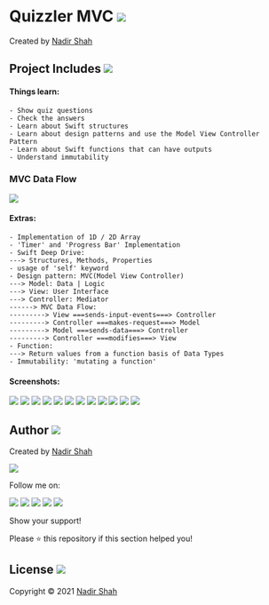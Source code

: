 
# Quizzler MVC  [<img src="https://github.com/iamnadhu/n14-icons/blob/master/ios-icon.png">](https://github.com/iamnadhu/iOS-Udemy/tree/main/Projects/Quizzler%20MVC%20App)
Created by [Nadir Shah](https://github.com/iamnadhu)


## Project Includes [<img src="https://github.com/iamnadhu/n14-icons/blob/master/projects-icon.png">](https://github.com/iamnadhu/iOS-Udemy/tree/main/Projects/Quizzler%20MVC%20App)

#### Things learn:
```
- Show quiz questions
- Check the answers
- Learn about Swift structures
- Learn about design patterns and use the Model View Controller Pattern
- Learn about Swift functions that can have outputs
- Understand immutability
```

### MVC Data Flow
[<img src="https://github.com/iamnadhu/iOS-Udemy/blob/main/Projects/Quizzler%20MVC%20App/Resources/MVC%20Data%20Flow.png">](https://github.com/iamnadhu/iOS-Udemy/tree/main/Projects/Quizzler%20MVC%20App)

#### Extras:
```
- Implementation of 1D / 2D Array
- 'Timer' and 'Progress Bar' Implementation
- Swift Deep Drive:
---> Structures, Methods, Properties
- usage of 'self' keyword
- Design pattern: MVC(Model View Controller)
---> Model: Data | Logic
---> View: User Interface
---> Controller: Mediator
------> MVC Data Flow: 
---------> View ===sends-input-events===> Controller
---------> Controller ===makes-request===> Model
---------> Model ===sends-data===> Controller
---------> Controller ===modifies===> View
- Function:
---> Return values from a function basis of Data Types
- Immutability: 'mutating a function'
```


#### Screenshots:
[<img src="https://github.com/iamnadhu/iOS-Udemy/blob/main/Projects/Quizzler%20MVC%20App/Resources/01.png">](https://github.com/iamnadhu/iOS-Udemy/tree/main/Projects/Quizzler%20MVC%20App)
[<img src="https://github.com/iamnadhu/iOS-Udemy/blob/main/Projects/Quizzler%20MVC%20App/Resources/02.png">](https://github.com/iamnadhu/iOS-Udemy/tree/main/Projects/Quizzler%20MVC%20App)
[<img src="https://github.com/iamnadhu/iOS-Udemy/blob/main/Projects/Quizzler%20MVC%20App/Resources/03.png">](https://github.com/iamnadhu/iOS-Udemy/tree/main/Projects/Quizzler%20MVC%20App)
[<img src="https://github.com/iamnadhu/iOS-Udemy/blob/main/Projects/Quizzler%20MVC%20App/Resources/04.png">](https://github.com/iamnadhu/iOS-Udemy/tree/main/Projects/Quizzler%20MVC%20App)
[<img src="https://github.com/iamnadhu/iOS-Udemy/blob/main/Projects/Quizzler%20MVC%20App/Resources/05.png">](https://github.com/iamnadhu/iOS-Udemy/tree/main/Projects/Quizzler%20MVC%20App)
[<img src="https://github.com/iamnadhu/iOS-Udemy/blob/main/Projects/Quizzler%20MVC%20App/Resources/06.png">](https://github.com/iamnadhu/iOS-Udemy/tree/main/Projects/Quizzler%20MVC%20App)
[<img src="https://github.com/iamnadhu/iOS-Udemy/blob/main/Projects/Quizzler%20MVC%20App/Resources/07.png">](https://github.com/iamnadhu/iOS-Udemy/tree/main/Projects/Quizzler%20MVC%20App)
[<img src="https://github.com/iamnadhu/iOS-Udemy/blob/main/Projects/Quizzler%20MVC%20App/Resources/08.png">](https://github.com/iamnadhu/iOS-Udemy/tree/main/Projects/Quizzler%20MVC%20App)
[<img src="https://github.com/iamnadhu/iOS-Udemy/blob/main/Projects/Quizzler%20MVC%20App/Resources/09.png">](https://github.com/iamnadhu/iOS-Udemy/tree/main/Projects/Quizzler%20MVC%20App)
[<img src="https://github.com/iamnadhu/iOS-Udemy/blob/main/Projects/Quizzler%20MVC%20App/Resources/10.png">](https://github.com/iamnadhu/iOS-Udemy/tree/main/Projects/Quizzler%20MVC%20App)
[<img src="https://github.com/iamnadhu/iOS-Udemy/blob/main/Projects/Quizzler%20MVC%20App/Resources/11.png">](https://github.com/iamnadhu/iOS-Udemy/tree/main/Projects/Quizzler%20MVC%20App)
[<img src="https://github.com/iamnadhu/iOS-Udemy/blob/main/Projects/Quizzler%20MVC%20App/Resources/12.png">](https://github.com/iamnadhu/iOS-Udemy/tree/main/Projects/Quizzler%20MVC%20App)


## Author  [<img src="https://github.com/iamnadhu/n14-icons/blob/master/auther-icon.png">](https://github.com/iamnadhu)
Created by [Nadir Shah](https://github.com/iamnadhu)

[<img src="https://github.com/iamnadhu/n14-icons/blob/master/nadhu-pic-new.jpg">](https://github.com/iamnadhu)

Follow me on: 

[<img src="https://github.com/iamnadhu/n14-icons/blob/master/instagram-icon.png">](https://www.instagram.com/iamnadhu/)
[<img src="https://github.com/iamnadhu/n14-icons/blob/master/whatsapp-icon.png">](https://api.whatsapp.com/send?phone=917293451396&lang=en)
[<img src="https://github.com/iamnadhu/n14-icons/blob/master/linkedin-icon.png">](https://www.linkedin.com/in/iamnadhu/)
[<img src="https://github.com/iamnadhu/n14-icons/blob/master/facebook-icon.png">](https://www.facebook.com/iamnadhu/)
[<img src="https://github.com/iamnadhu/n14-icons/blob/master/telegram-icon.png">](https://t.me/iamnadhu)

Show your support!

Please ⭐️   this repository if this section helped you!


## License  [<img src="https://github.com/iamnadhu/n14-icons/blob/master/license-icon.png">](https://github.com/iamnadhu/iOS-Udemy/tree/main/Projects/Quizzler%20MVC%20App)
Copyright © 2021 [Nadir Shah](https://github.com/iamnadhu)
